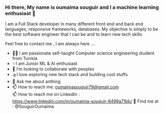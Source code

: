 ### Hi there, My name is oumaima souguir and I a machine learning enthusiast 👋

 I am a Full Stack developer in many different front end and back end languages, responsive frameworks, databases. My objective is simply to be the best software engineer that I can be and to learn new tech skills

Feel free to contact me , I am always here .... 
- 👩‍💻 I am passionate self-taught Computer science engineering student from Tunisia
- ✨I am Junior  ML & AI enthusiast
- 👯 I’m looking to collaborate with peoples
- 🛸I love exploring new tech stack and building cool stuffs
- 💬 Ask me about anthing
- 📫 How to reach me:
  oumaimasouguir79@gmail.com  
 📫 How to reach me on LinkedIn : 
 https://www.linkedin.com/in/oumaima-souguir-8499a71bb/
 🙌 Find me at :
 @SouguirOumaima
 
 

